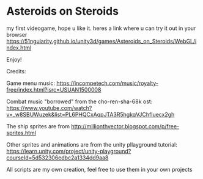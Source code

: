 # Asteroids on Steroids

my first videogame, hope u like it. heres a link where u can try it out in your browser
https://51ngularity.github.io/unity3d/games/Asteroids_on_Steroids/WebGL/index.html

Enjoy!


Credits:

Game menu music: https://incompetech.com/music/royalty-free/index.html?isrc=USUAN1500008

Combat music "borrowed" from the cho-ren-sha-68k ost: https://www.youtube.com/watch?v=_w8SBUWuzek&list=PL6PHQCxAqpJTA3R5hgkqVJChfIuecx2gh

The ship sprites are from http://millionthvector.blogspot.com/p/free-sprites.html

Other sprites and animations are from the unity pllayground tutorial: https://learn.unity.com/project/unity-playground?courseId=5d532306edbc2a1334dd9aa8

All scripts are my own creation, feel free to use them in your own projects

